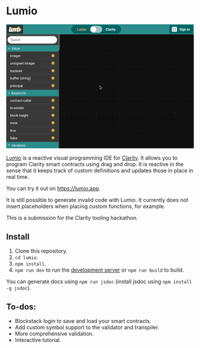 # Lumio

![Animation](animation.gif)

[Lumio](https://lumio.app) is a reactive visual programming IDE for [Clarity](https://clarity-lang.org/). It allows you to program Clarity smart contracts using drag and drop. It is reactive in the sense that it keeps track of custom definitions and updates those in place in real time.

You can try it out on https://lumio.app. 

It is still possible to generate invalid code with Lumio. It currently does not insert placeholders when placing custom functions, for example.

This is a submission for the Clarity tooling hackathon.

## Install

1. Clone this repository.
2. `cd lumio`.
3. `npm install`.
4. `npm run dev` to run the [development server](http://localhost:5000) or `npm run build` to build.

You can generate docs using `npm run jsdoc` (install jsdoc using `npm install -g jsdoc`).

## To-dos:

- Blockstack login to save and load your smart contracts.
- Add custom symbol support to the validator and transpiler.
- More comprehensive validation.
- Interactive tutorial.
